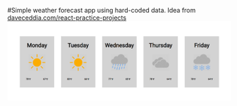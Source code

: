 #Simple weather forecast app using hard-coded data.
Idea from [daveceddia.com/react-practice-projects](https://daveceddia.com/react-practice-projects/)
![Image of Weather App](https://github.com/gunspartan/react-weather-app/blob/master/src/img/weather-app.png)
